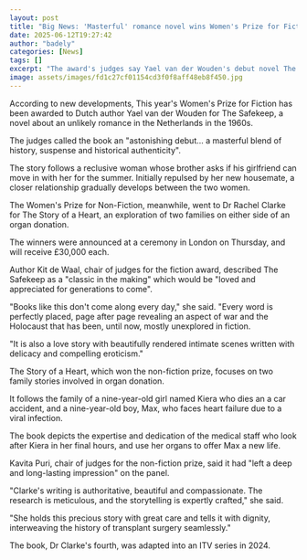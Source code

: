 ```yaml
---
layout: post
title: "Big News: 'Masterful' romance novel wins Women's Prize for Fiction"
date: 2025-06-12T19:27:42
author: "badely"
categories: [News]
tags: []
excerpt: "The award's judges say Yael van der Wouden's debut novel The Safekeep is a 'classic in the making'."
image: assets/images/fd1c27cf01154cd3f0f8aff48eb8f450.jpg
---
```


According to new developments, This year's Women's Prize for Fiction has been awarded to Dutch author Yael van der Wouden for The Safekeep, a novel about an unlikely romance in the Netherlands in the 1960s.

The judges called the book an "astonishing debut... a masterful blend of history, suspense and historical authenticity".

The story follows a reclusive woman whose brother asks if his girlfriend can move in with her for the summer. Initially repulsed by her new housemate, a closer relationship gradually develops between the two women.

The Women's Prize for Non-Fiction, meanwhile, went to Dr Rachel Clarke for The Story of a Heart, an exploration of two families on either side of an organ donation.

The winners were announced at a ceremony in London on Thursday, and will receive £30,000 each.

Author Kit de Waal, chair of judges for the fiction award, described The Safekeep as a "classic in the making" which would be "loved and appreciated for generations to come".

"Books like this don't come along every day," she said. "Every word is perfectly placed, page after page revealing an aspect of war and the Holocaust that has been, until now, mostly unexplored in fiction.

"It is also a love story with beautifully rendered intimate scenes written with delicacy and compelling eroticism."

The Story of a Heart, which won the non-fiction prize, focuses on two family stories involved in organ donation.

It follows the family of a nine-year-old girl named Kiera who dies an a car accident, and a nine-year-old boy, Max, who faces heart failure due to a viral infection. 

The book depicts the expertise and dedication of the medical staff who look after Kiera in her final hours, and use her organs to offer Max a new life. 

Kavita Puri, chair of judges for the non-fiction prize, said it had "left a deep and long-lasting impression" on the panel. 

"Clarke's writing is authoritative, beautiful and compassionate. The research is meticulous, and the storytelling is expertly crafted," she said.

"She holds this precious story with great care and tells it with dignity, interweaving the history of transplant surgery seamlessly."

The book, Dr Clarke's fourth, was adapted into an ITV series in 2024.

